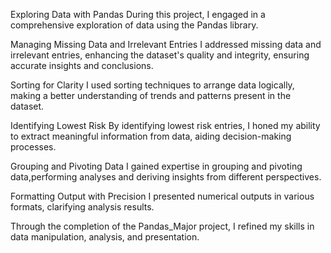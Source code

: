 Exploring Data with Pandas
During this project, I engaged in a comprehensive exploration of data using the Pandas library.

Managing Missing Data and Irrelevant Entries
I addressed missing data and irrelevant entries, enhancing the dataset's quality and integrity, ensuring accurate insights and conclusions.

Sorting for Clarity
I used sorting techniques to arrange data logically, making a better understanding of trends and patterns present in the dataset.

Identifying Lowest Risk
By identifying lowest risk entries, I honed my ability to extract meaningful information from data, aiding decision-making processes.

Grouping and Pivoting Data
I gained expertise in grouping and pivoting data,performing analyses and deriving insights from different perspectives.

Formatting Output with Precision
I presented numerical outputs in various formats, clarifying analysis results.

Through the completion of the Pandas_Major project, I refined my skills in data manipulation, analysis, and presentation.
